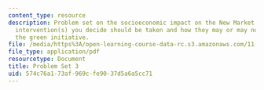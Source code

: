 ```yaml
---
content_type: resource
description: Problem set on the socioeconomic impact on the New Market area of the
  intervention(s) you decide should be taken and how they may or may not relate to
  the green initiative.
file: /media/https%3A/open-learning-course-data-rc.s3.amazonaws.com/11-482j-regional-socioeconomic-impact-analyses-and-modeling-fall-2007/574c76a173af969cfe9037d5a6a5cc71_pset3.pdf
file_type: application/pdf
resourcetype: Document
title: Problem Set 3
uid: 574c76a1-73af-969c-fe90-37d5a6a5cc71
---
```

